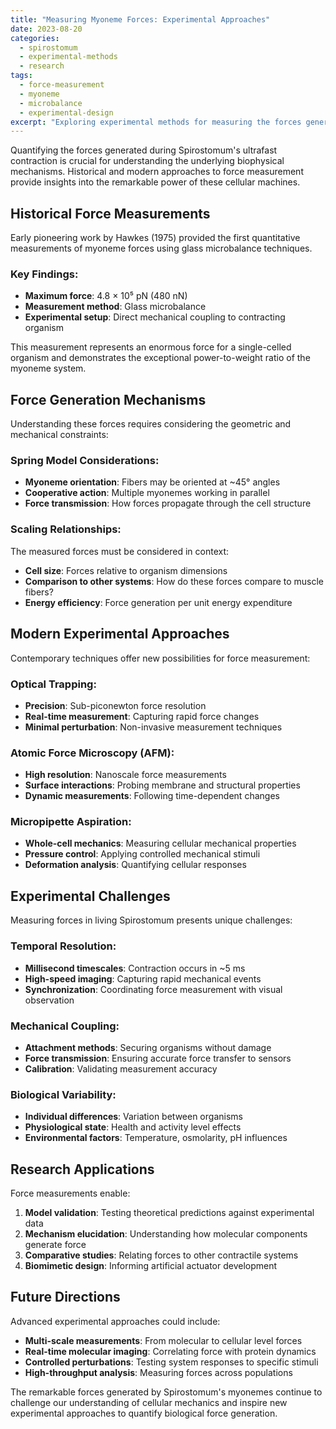 ```yaml
---
title: "Measuring Myoneme Forces: Experimental Approaches"
date: 2023-08-20
categories: 
  - spirostomum
  - experimental-methods
  - research
tags:
  - force-measurement
  - myoneme
  - microbalance
  - experimental-design
excerpt: "Exploring experimental methods for measuring the forces generated by Spirostomum's contractile myonemes."
---
```


Quantifying the forces generated during Spirostomum's ultrafast contraction is crucial for understanding the underlying biophysical mechanisms. Historical and modern approaches to force measurement provide insights into the remarkable power of these cellular machines.

## Historical Force Measurements

Early pioneering work by Hawkes (1975) provided the first quantitative measurements of myoneme forces using glass microbalance techniques.

### Key Findings:
- **Maximum force**: 4.8 × 10⁵ pN (480 nN)
- **Measurement method**: Glass microbalance
- **Experimental setup**: Direct mechanical coupling to contracting organism

This measurement represents an enormous force for a single-celled organism and demonstrates the exceptional power-to-weight ratio of the myoneme system.

## Force Generation Mechanisms

Understanding these forces requires considering the geometric and mechanical constraints:

### Spring Model Considerations:
- **Myoneme orientation**: Fibers may be oriented at ~45° angles
- **Cooperative action**: Multiple myonemes working in parallel
- **Force transmission**: How forces propagate through the cell structure

### Scaling Relationships:
The measured forces must be considered in context:
- **Cell size**: Forces relative to organism dimensions
- **Comparison to other systems**: How do these forces compare to muscle fibers?
- **Energy efficiency**: Force generation per unit energy expenditure

## Modern Experimental Approaches

Contemporary techniques offer new possibilities for force measurement:

### Optical Trapping:
- **Precision**: Sub-piconewton force resolution
- **Real-time measurement**: Capturing rapid force changes
- **Minimal perturbation**: Non-invasive measurement techniques

### Atomic Force Microscopy (AFM):
- **High resolution**: Nanoscale force measurements
- **Surface interactions**: Probing membrane and structural properties
- **Dynamic measurements**: Following time-dependent changes

### Micropipette Aspiration:
- **Whole-cell mechanics**: Measuring cellular mechanical properties
- **Pressure control**: Applying controlled mechanical stimuli
- **Deformation analysis**: Quantifying cellular responses

## Experimental Challenges

Measuring forces in living Spirostomum presents unique challenges:

### Temporal Resolution:
- **Millisecond timescales**: Contraction occurs in ~5 ms
- **High-speed imaging**: Capturing rapid mechanical events
- **Synchronization**: Coordinating force measurement with visual observation

### Mechanical Coupling:
- **Attachment methods**: Securing organisms without damage
- **Force transmission**: Ensuring accurate force transfer to sensors
- **Calibration**: Validating measurement accuracy

### Biological Variability:
- **Individual differences**: Variation between organisms
- **Physiological state**: Health and activity level effects
- **Environmental factors**: Temperature, osmolarity, pH influences

## Research Applications

Force measurements enable:

1. **Model validation**: Testing theoretical predictions against experimental data
2. **Mechanism elucidation**: Understanding how molecular components generate force
3. **Comparative studies**: Relating forces to other contractile systems
4. **Biomimetic design**: Informing artificial actuator development

## Future Directions

Advanced experimental approaches could include:

- **Multi-scale measurements**: From molecular to cellular level forces
- **Real-time molecular imaging**: Correlating force with protein dynamics
- **Controlled perturbations**: Testing system responses to specific stimuli
- **High-throughput analysis**: Measuring forces across populations

The remarkable forces generated by Spirostomum's myonemes continue to challenge our understanding of cellular mechanics and inspire new experimental approaches to quantify biological force generation.
